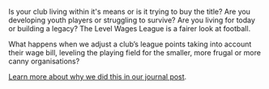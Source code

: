 Is your club living within it's means or is it trying to buy the title? Are you developing youth players or struggling to survive? Are you living for today or building a legacy? The Level Wages League is a fairer look at football.

What happens when we adjust a club’s league points taking into account their wage bill, leveling the playing field for the smaller, more frugal or more canny organisations?

[Learn more about why we did this in our journal post]().